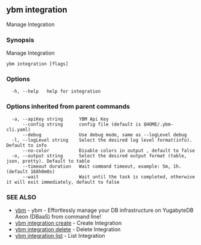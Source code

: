 ## ybm integration

Manage Integration

### Synopsis

Manage Integration

```
ybm integration [flags]
```

### Options

```
  -h, --help   help for integration
```

### Options inherited from parent commands

```
  -a, --apiKey string      YBM Api Key
      --config string      config file (default is $HOME/.ybm-cli.yaml)
      --debug              Use debug mode, same as --logLevel debug
  -l, --logLevel string    Select the desired log level format(info). Default to info
      --no-color           Disable colors in output , default to false
  -o, --output string      Select the desired output format (table, json, pretty). Default to table
      --timeout duration   Wait command timeout, example: 5m, 1h. (default 168h0m0s)
      --wait               Wait until the task is completed, otherwise it will exit immediately, default to false
```

### SEE ALSO

* [ybm](ybm.md)	 - ybm - Effortlessly manage your DB infrastructure on YugabyteDB Aeon (DBaaS) from command line!
* [ybm integration create](ybm_integration_create.md)	 - Create Integration
* [ybm integration delete](ybm_integration_delete.md)	 - Delete Integration
* [ybm integration list](ybm_integration_list.md)	 - List Integration

